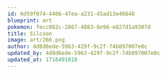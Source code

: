```yaml
---
id: 6d59f074-4466-4fea-a231-45ad13e46648
blueprint: art
pokemon: fecc082c-2867-4883-8e96-e827d1a9307d
title: Silcoon
image: art/266.png
author: 4d8d6ede-5963-429f-9c2f-74b897007e0c
updated_by: 4d8d6ede-5963-429f-9c2f-74b897007e0c
updated_at: 1716491018
---
```


